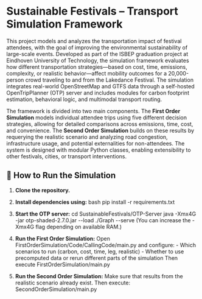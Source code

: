 # Sustainable Festivals – Transport Simulation Framework

This project models and analyzes the transportation impact of festival attendees, with the goal of improving the environmental sustainability of large-scale events. Developed as part of the ISBEP graduation project at Eindhoven University of Technology, the simulation framework evaluates how different transportation strategies—based on cost, time, emissions, complexity, or realistic behavior—affect mobility outcomes for a 20,000-person crowd traveling to and from the Lakedance Festival. The simulation integrates real-world OpenStreetMap and GTFS data through a self-hosted OpenTripPlanner (OTP) server and includes modules for carbon footprint estimation, behavioral logic, and multimodal transport routing.

The framework is divided into two main components. The **First Order Simulation** models individual attendee trips using five different decision strategies, allowing for detailed comparisons across emissions, time, cost, and convenience. The **Second Order Simulation** builds on these results by requerying the realistic scenario and analyzing road congestion, infrastructure usage, and potential externalities for non-attendees. The system is designed with modular Python classes, enabling extensibility to other festivals, cities, or transport interventions.

## 🚀 How to Run the Simulation

1. **Clone the repository.**

2. **Install dependencies using:**
   bash
   pip install -r requirements.txt

3. **Start the OTP server:**
    cd SustainableFestivals/OTP-Server
    java -Xmx4G -jar otp-shaded-2.7.0.jar --load ./Graph --serve
(You can increase the -Xmx4G flag depending on available RAM.)


4. **Run the First Order Simulation:**
    Open FirstOrderSimulation/Code/CallingCode/main.py and configure:
        - Which scenarios to run (carbon, cost, time, leg, realistic)
        - Whether to use precomputed data or rerun different parts of the simulation
    Then execute FirstOrderSimulation/main.py

5. **Run the Second Order Simulation:**
    Make sure that results from the realistic scenario already exist.
    Then execute: SecondOrderSimulation/main.py